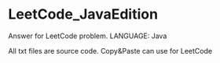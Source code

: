 # LeetCode_JavaEdition
Answer for LeetCode problem. LANGUAGE: Java

All txt files are source code. Copy&Paste can use for LeetCode
